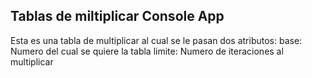 ## Tablas de miltiplicar Console App

Esta es una tabla de multiplicar al cual se le pasan dos atributos:
base: Numero del cual se quiere la tabla
limite: Numero de iteraciones al multiplicar